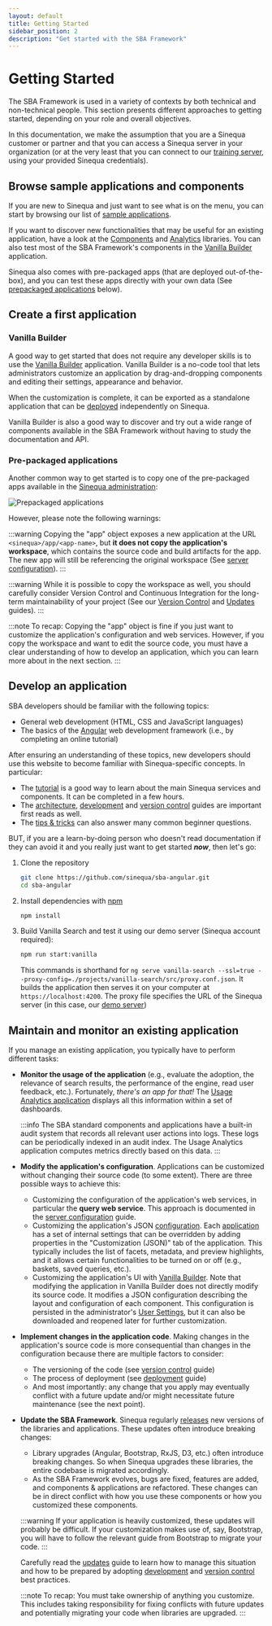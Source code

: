 ```yaml
---
layout: default
title: Getting Started
sidebar_position: 2
description: "Get started with the SBA Framework"
---
```


# Getting Started

The SBA Framework is used in a variety of contexts by both technical and non-technical people. This section presents different approaches to getting started, depending on your role and overall objectives.

In this documentation, we make the assumption that you are a Sinequa customer or partner and that you can access a Sinequa server in your organization (or at the very least that you can connect to our [training server](https://su-sba.demo.sinequa.com), using your provided Sinequa credentials).

## Browse sample applications and components

If you are new to Sinequa and just want to see what is on the menu, you can start by browsing our list of [sample applications](apps).

If you want to discover new functionalities that may be useful for an existing application, have a look at the [Components](libraries/components) and [Analytics](libraries/analytics) libraries. You can also test most of the SBA Framework's components in the [Vanilla Builder](#vanilla-builder) application.

Sinequa also comes with pre-packaged apps (that are deployed out-of-the-box), and you can test these apps directly with your own data (See [prepackaged applications](#pre-packaged-applications) below).

## Create a first application

### Vanilla Builder

A good way to get started that does not require any developer skills is to use the [Vanilla Builder](apps/5-vanilla-builder) application. Vanilla Builder is a no-code tool that lets administrators customize an application by drag-and-dropping components and editing their settings, appearance and behavior.

When the customization is complete, it can be exported as a standalone application that can be [deployed](guides/4-deployment) independently on Sinequa.

Vanilla Builder is also a good way to discover and try out a wide range of components available in the SBA Framework without having to study the documentation and API.

### Pre-packaged applications

Another common way to get started is to copy one of the pre-packaged apps available in the [Sinequa administration](guides/2-server-config):

![Prepackaged applications](/assets/gettingstarted/prepackaged-apps.png)

However, please note the following warnings:

:::warning
Copying the "app" object exposes a new application at the URL `<sinequa>/app/<app-name>`, but **it does not copy the application's workspace**, which contains the source code and build artifacts for the app. The new app will still be referencing the original workspace (See [server configuration](guides/2-server-config)).
:::

:::warning
While it is possible to copy the workspace as well, you should carefully consider Version Control and Continuous Integration for the long-term maintainability of your project (See our [Version Control](guides/5-version-control) and [Updates](guides/6-updates) guides).
:::

:::note
To recap: Copying the "app" object is fine if you just want to customize the application's configuration and web services. However, if you copy the workspace and want to edit the source code, you must have a clear understanding of how to develop an application, which you can learn more about in the next section.
:::

## Develop an application

SBA developers should be familiar with the following topics:

- General web development (HTML, CSS and JavaScript languages)
- The basics of the [Angular](https://angular.io/tutorial) web development framework (i.e., by completing an online tutorial)

After ensuring an understanding of these topics, new developers should use this website to become familiar with Sinequa-specific concepts. In particular:

- The [tutorial](tutorial) is a good way to learn about the main Sinequa services and components. It can be completed in a few hours.
- The [architecture](guides/1-architecture), [development](guides/3-development) and [version control](guides/5-version-control) guides are important first reads as well.
- The [tips & tricks](tipstricks) can also answer many common beginner questions.

BUT, if you are a learn-by-doing person who doesn't read documentation if they can avoid it and you really just want to get started ***now***, then let's go:

1. Clone the repository

    ```bash
    git clone https://github.com/sinequa/sba-angular.git
    cd sba-angular
    ```

2. Install dependencies with [npm](https://www.npmjs.com/)

    ```bash
    npm install
    ```

3. Build Vanilla Search and test it using our demo server (Sinequa account required):

    ```bash
    npm run start:vanilla
    ```

    This commands is shorthand for `ng serve vanilla-search --ssl=true --proxy-config=./projects/vanilla-search/src/proxy.conf.json`. It builds the application then serves it on your computer at `https://localhost:4200`. The proxy file specifies the URL of the Sinequa server (in this case, our [demo server](https://su-sba.demo.sinequa.com))

## Maintain and monitor an existing application

If you manage an existing application, you typically have to perform different tasks:

- **Monitor the usage of the application** (e.g., evaluate the adoption, the relevance of search results, the performance of the engine, read user feedback, etc.). Fortunately, *there's an app for that!* The [Usage Analytics application](apps/4-usage-analytics) displays all this information within a set of dashboards.

  :::info
  The SBA standard components and applications have a built-in audit system that records all relevant user actions into logs. These logs can be periodically indexed in an audit index. The Usage Analytics application computes metrics directly based on this data.
  :::

- **Modify the application's configuration**. Applications can be customized without changing their source code (to some extent). There are three possible ways to achieve this:

  - Customizing the configuration of the application's web services, in particular the **query web service**. This approach is documented in the [server configuration](guides/2-server-config) guide.
  - Customizing the application's JSON [configuration](tipstricks/configuration). Each [application](apps) has a set of internal settings that can be overridden by adding properties in the "Customization (JSON)" tab of the application. This typically includes the list of facets, metadata, and preview highlights, and it allows certain functionalities to be turned on or off (e.g., baskets, saved queries, etc.).
  - Customizing the application's UI with [Vanilla Builder](apps/5-vanilla-builder). Note that modifying the application in Vanilla Builder does not directly modify its source code. It modifies a JSON configuration describing the layout and configuration of each component. This configuration is persisted in the administrator's [User Settings](tipstricks/user-settings), but it can also be downloaded and reopened later for further customization.

- **Implement changes in the application code**. Making changes in the application's source code is more consequential than changes in the configuration because there are multiple factors to consider:

  - The versioning of the code (see [version control](guides/5-version-control) guide)
  - The process of deployment (see [deployment](guides/4-deployment) guide)
  - And most importantly: any change that you apply may eventually conflict with a future update and/or might necessitate future maintenance (see the next point).

- **Update the SBA Framework**. Sinequa regularly [releases](releases) new versions of the libraries and applications. These updates often introduce breaking changes:

  - Library upgrades (Angular, Bootstrap, RxJS, D3, etc.) often introduce breaking changes. So when Sinequa upgrades these libraries, the entire codebase is migrated accordingly.
  - As the SBA Framework evolves, bugs are fixed, features are added, and components & applications are refactored. These changes can be in direct conflict with how you use these components or how you customized these components.

  :::warning
  If your application is heavily customized, these updates will probably be difficult. If your customization makes use of, say, Bootstrap, you will have to follow the relevant guide from Bootstrap to migrate your code.
  :::

  Carefully read the [updates](guides/6-updates) guide to learn how to manage this situation and how to be prepared by adopting [development](guides/3-development) and [version control](guides/5-version-control) best practices.

  :::note
  To recap: You must take ownership of anything you customize. This includes taking responsibility for fixing conflicts with future updates and potentially migrating your code when libraries are upgraded.
  :::
  